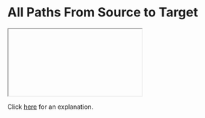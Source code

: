 # All Paths From Source to Target 

<iframe></iframe>

Click [here](Explanation.md) for an explanation.

